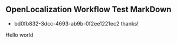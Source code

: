 ## OpenLocalization Workflow Test MarkDown
* bd0fb832-3dcc-4693-ab9b-0f2ee1221ec2 
thanks!

Hello world